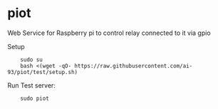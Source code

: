 # piot
Web Service for Raspberry pi to control relay connected to it via gpio



Setup
```
    sudo su
    bash <(wget -qO- https://raw.githubusercontent.com/ai-93/piot/test/setup.sh)
```

Run Test server: 
```
    sudo piot
```